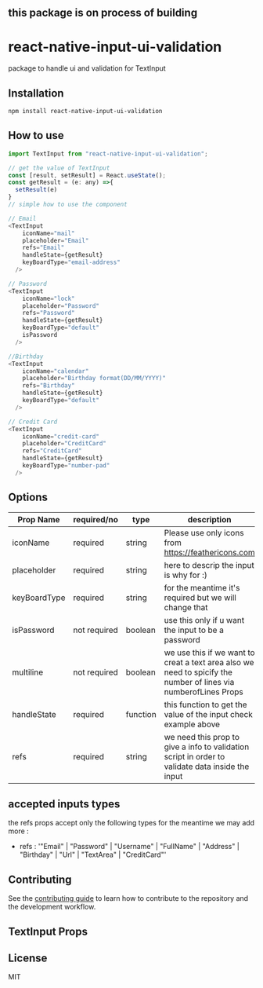 ## this package is on process of building

# react-native-input-ui-validation

package to handle ui and validation for TextInput

## Installation

```sh
npm install react-native-input-ui-validation
```

## How to use

```js
import TextInput from "react-native-input-ui-validation";

// get the value of TextInput
const [result, setResult] = React.useState();
const getResult = (e: any) =>{
  setResult(e)
}
// simple how to use the component

// Email
<TextInput 
    iconName="mail"
    placeholder="Email"
    refs="Email"
    handleState={getResult}
    keyBoardType="email-address"
  />

// Password
<TextInput 
    iconName="lock"
    placeholder="Password"
    refs="Password"
    handleState={getResult}
    keyBoardType="default"
    isPassword
  />

//Birthday
<TextInput 
    iconName="calendar"
    placeholder="Birthday format(DD/MM/YYYY)"
    refs="Birthday"
    handleState={getResult}
    keyBoardType="default"
  />

// Credit Card
<TextInput 
    iconName="credit-card"
    placeholder="CreditCard"
    refs="CreditCard"
    handleState={getResult}
    keyBoardType="number-pad"
  />
```


## Options

| Prop Name | required/no | type | description |
| --- | --- | --- | --- |
| iconName | required | string | Please use only icons from  https://feathericons.com |
| placeholder | required | string | here to descrip the input is why for :) |
| keyBoardType | required | string | for the meantime it's required but we will change that |
| isPassword | not required | boolean | use this only if u want the input to be a password |
| multiline | not required | boolean | we use this if we want to creat a text area also we need to spicify the number of lines via numberofLines Props |
| handleState | required | function | this function to get the value of the input check example above |
| refs | required | string | we need this prop to give a info to validation script in order to validate data inside the input |

## accepted inputs types
the refs props accept only the following types for the meantime we may add more : 

- refs : '"Email" | "Password" | "Username" | "FullName" | "Address" | "Birthday" | "Url" | "TextArea" | "CreditCard"'



## Contributing

See the [contributing guide](CONTRIBUTING.md) to learn how to contribute to the repository and the development workflow.

## TextInput Props

## License

MIT
